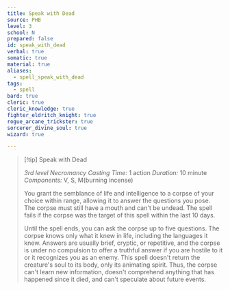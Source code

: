 ```yaml
---
title: Speak with Dead
source: PHB
level: 3
school: N
prepared: false
id: speak_with_dead
verbal: true
somatic: true
material: true
aliases:
  - spell_speak_with_dead
tags:
  - spell
bard: true
cleric: true
cleric_knowledge: true
fighter_eldritch_knight: true
rogue_arcane_trickster: true
sorcerer_divine_soul: true
wizard: true

---
```

>[!tip] Speak with Dead
>
> *3rd level Necromancy*
> *Casting Time:* 1 action
> *Duration:* 10 minute
> *Components:* V, S, M(burning incense)
>
>You grant the semblance of life and intelligence to a corpse of your choice within range, allowing it to answer the questions you pose. The corpse must still have a mouth and can't be undead. The spell fails if the corpse was the target of this spell within the last 10 days.
>
>Until the spell ends, you can ask the corpse up to five questions. The corpse knows only what it knew in life, including the languages it knew. Answers are usually brief, cryptic, or repetitive, and the corpse is under no compulsion to offer a truthful answer if you are hostile to it or it recognizes you as an enemy. This spell doesn't return the creature's soul to its body, only its animating spirit. Thus, the corpse can't learn new information, doesn't comprehend anything that has happened since it died, and can't speculate about future events.
>

